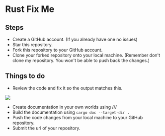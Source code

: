 
# Rust Fix Me

## Steps

- Create a GitHub account. (If you already have one no issues)
- Star this repository.
- Fork this repository to your GitHub account.
- Clone your forked repository onto your local machine.
  (Remember don't clone my repository. You won't be able to push back the changes.)

##  Things to do

- Review the code and fix it so the output matches this.

![](rust_fixme_output.png)

- Create documentation in your own worlds using ///
- Build the documentation using ```cargo doc --target-dir .```
- Push the code changes from your local machine to your GitHub repository.
- Submit the url of your repository.
